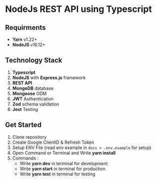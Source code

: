 # NodeJs REST API using Typescript

## Requirments

- **Yarn** v1.22+
- **NodeJS** v16.12+

## Technology Stack

1. **Typescript**
2. **NodeJS** with **Express.js** framework
3. **REST API**
4. **MongoDB** database
5. **Mongoose** ODM
6. **JWT** Authentication
7. **Zod** schema validation
8. **Jest** Testing


## Get Started

1. Clone repository
2. Create Google ClientID & Refresh Token
3. Setup ENV File (read env example in `docs > .env.example` for setup)
4. Open Command or Terminal and Write **yarn install**
6. Commands :
    - Write **yarn dev** in terminal for development
    - Write **yarn start** in terminal for production
    - Write **yarn test** in terminal for testing